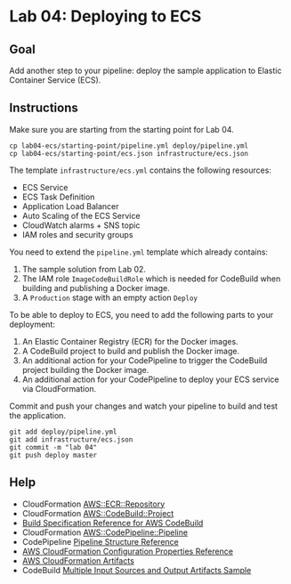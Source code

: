 # Lab 04: Deploying to ECS

## Goal

Add another step to your pipeline: deploy the sample application to Elastic Container Service (ECS).

## Instructions

Make sure you are starting from the starting point for Lab 04.

```
cp lab04-ecs/starting-point/pipeline.yml deploy/pipeline.yml
cp lab04-ecs/starting-point/ecs.json infrastructure/ecs.json
```

The template `infrastructure/ecs.yml` contains the following resources:

* ECS Service
* ECS Task Definition
* Application Load Balancer
* Auto Scaling of the ECS Service
* CloudWatch alarms + SNS topic
* IAM roles and security groups

You need to extend the `pipeline.yml` template which already contains:

1. The sample solution from Lab 02.
1. The IAM role `ImageCodeBuildRole` which is needed for CodeBuild when building and publishing a Docker image.
1. A `Production` stage with an empty action `Deploy`

To be able to deploy to ECS, you need to add the following parts to your deployment:

1. An Elastic Container Registry (ECR) for the Docker images.
1. A CodeBuild project to build and publish the Docker image.
1. An additional action for your CodePipeline to trigger the CodeBuild project building the Docker image.
1. An additional action for your CodePipeline to deploy your ECS service via CloudFormation.

Commit and push your changes and watch your pipeline to build and test the application.

```
git add deploy/pipeline.yml
git add infrastructure/ecs.json
git commit -m "lab 04"
git push deploy master
```

## Help

* CloudFormation [AWS::ECR::Repository](https://docs.aws.amazon.com/AWSCloudFormation/latest/UserGuide/aws-resource-ecr-repository.html)
* CloudFormation [AWS::CodeBuild::Project](https://docs.aws.amazon.com/AWSCloudFormation/latest/UserGuide/aws-resource-codebuild-project.html)
* [Build Specification Reference for AWS CodeBuild](https://docs.aws.amazon.com/codebuild/latest/userguide/build-spec-ref.html)
* CloudFormation [AWS::CodePipeline::Pipeline](https://docs.aws.amazon.com/AWSCloudFormation/latest/UserGuide/aws-resource-codepipeline-pipeline.html)
* CodePipeline [Pipeline Structure Reference](https://docs.aws.amazon.com/codepipeline/latest/userguide/reference-pipeline-structure.html)
* [AWS CloudFormation Configuration Properties Reference](https://docs.aws.amazon.com/AWSCloudFormation/latest/UserGuide/continuous-delivery-codepipeline-action-reference.html)
* [AWS CloudFormation Artifacts](https://docs.aws.amazon.com/AWSCloudFormation/latest/UserGuide/continuous-delivery-codepipeline-cfn-artifacts.html)
* CodeBuild [Multiple Input Sources and Output Artifacts Sample](https://docs.aws.amazon.com/codebuild/latest/userguide/sample-multi-in-out.html)
